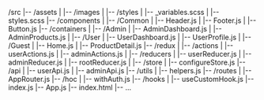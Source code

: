 /src
|-- /assets
| |-- /images
| |-- /styles
| |-- \_variables.scss
| |-- styles.scss
|-- /components
| |-- /Common
| |-- Header.js
| |-- Footer.js
| |-- Button.js
|-- /containers
| |-- /Admin
| |-- AdminDashboard.js
| |-- AdminProducts.js
| |-- /User
| |-- UserDashboard.js
| |-- UserProfile.js
| |-- /Guest
| |-- Home.js
| |-- ProductDetail.js
|-- /redux
| |-- /actions
| |-- userActions.js
| |-- adminActions.js
| |-- /reducers
| |-- userReducer.js
| |-- adminReducer.js
| |-- rootReducer.js
| |-- /store
| |-- configureStore.js
|-- /api
| |-- userApi.js
| |-- adminApi.js
|-- /utils
| |-- helpers.js
|-- /routes
| |-- AppRouter.js
|-- /hoc
| |-- withAuth.js
|-- /hooks
| |-- useCustomHook.js
|-- index.js
|-- App.js
|-- index.html
|-- ...
